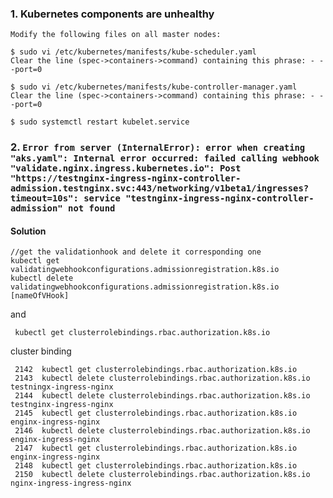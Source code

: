 ### 1. Kubernetes components are unhealthy
```
Modify the following files on all master nodes:

$ sudo vi /etc/kubernetes/manifests/kube-scheduler.yaml
Clear the line (spec->containers->command) containing this phrase: - --port=0

$ sudo vi /etc/kubernetes/manifests/kube-controller-manager.yaml
Clear the line (spec->containers->command) containing this phrase: - --port=0

$ sudo systemctl restart kubelet.service
```

### 2. `Error from server (InternalError): error when creating "aks.yaml": Internal error occurred: failed calling webhook "validate.nginx.ingress.kubernetes.io": Post "https://testnginx-ingress-nginx-controller-admission.testnginx.svc:443/networking/v1beta1/ingresses?timeout=10s": service "testnginx-ingress-nginx-controller-admission" not found`

#### Solution

```
//get the validationhook and delete it corresponding one
kubectl get validatingwebhookconfigurations.admissionregistration.k8s.io
kubectl delete validatingwebhookconfigurations.admissionregistration.k8s.io  [nameOfVHook]
```
and 
```
 kubectl get clusterrolebindings.rbac.authorization.k8s.io
```
cluster binding
```
 2142  kubectl get clusterrolebindings.rbac.authorization.k8s.io
 2143  kubectl delete clusterrolebindings.rbac.authorization.k8s.io testningx-ingress-nginx
 2144  kubectl delete clusterrolebindings.rbac.authorization.k8s.io testnginx-ingress-nginx
 2145  kubectl get clusterrolebindings.rbac.authorization.k8s.io enginx-ingress-nginx
 2146  kubectl delete clusterrolebindings.rbac.authorization.k8s.io enginx-ingress-nginx
 2147  kubectl get clusterrolebindings.rbac.authorization.k8s.io enginx-ingress-nginx
 2148  kubectl get clusterrolebindings.rbac.authorization.k8s.io
 2150  kubectl delete clusterrolebindings.rbac.authorization.k8s.io nginx-ingress-ingress-nginx
 ```
